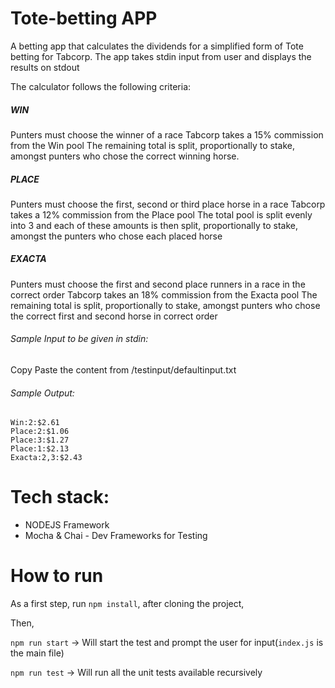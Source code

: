 # Tote-betting APP
A betting app that calculates the dividends for a simplified form of Tote betting for
Tabcorp.  The app takes stdin input from user and displays the results on stdout

The calculator follows the following criteria:


##### WIN
Punters must choose the winner of a race
Tabcorp takes a 15% commission from the Win pool
The remaining total is split, proportionally to stake, amongst punters who chose the correct winning horse.


##### PLACE
Punters must choose the first, second or third place horse in a race
Tabcorp takes a 12% commission from the Place pool
The total pool is split evenly into 3 and each of these amounts is then split, proportionally to stake,
amongst the punters who chose each placed horse


##### EXACTA
Punters must choose the first and second place runners in a race in the correct order
Tabcorp takes an 18% commission from the Exacta pool
The remaining total is split, proportionally to stake, amongst punters who chose the correct first and
second horse in correct order

###### Sample Input to be given in stdin:
Copy Paste the content from /testinput/defaultinput.txt


###### Sample Output:
```
Win:2:$2.61
Place:2:$1.06
Place:3:$1.27
Place:1:$2.13
Exacta:2,3:$2.43
```



# Tech stack:
- NODEJS Framework
- Mocha & Chai - Dev Frameworks for Testing


# How to run

As a first step, run `npm install`, after cloning the project,


Then,


`npm run start`     -> Will start the test and prompt the user for input(`index.js` is the main file)


`npm run test`      -> Will run all the unit tests available recursively
